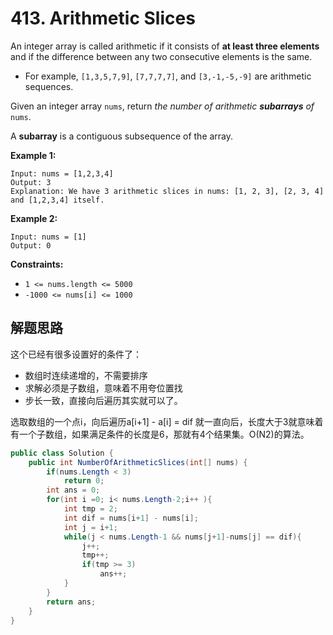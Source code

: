 # 413. Arithmetic Slices

An integer array is called arithmetic if it consists of **at least three elements** and if the difference between any two consecutive elements is the same.

- For example, `[1,3,5,7,9]`, `[7,7,7,7]`, and `[3,-1,-5,-9]` are arithmetic sequences.

Given an integer array `nums`, return *the number of arithmetic **subarrays** of* `nums`.

A **subarray** is a contiguous subsequence of the array.

 

**Example 1:**

```
Input: nums = [1,2,3,4]
Output: 3
Explanation: We have 3 arithmetic slices in nums: [1, 2, 3], [2, 3, 4] and [1,2,3,4] itself.
```

**Example 2:**

```
Input: nums = [1]
Output: 0
```

 

**Constraints:**

- `1 <= nums.length <= 5000`
- `-1000 <= nums[i] <= 1000`



## 解题思路

这个已经有很多设置好的条件了：

- 数组时连续递增的，不需要排序
- 求解必须是子数组，意味着不用夸位置找
- 步长一致，直接向后遍历其实就可以了。



选取数组的一个点i，向后遍历a[i+1] - a[i] = dif 就一直向后，长度大于3就意味着有一个子数组，如果满足条件的长度是6，那就有4个结果集。O(N2)的算法。

```c#
public class Solution {
    public int NumberOfArithmeticSlices(int[] nums) {
        if(nums.Length < 3)
            return 0;
        int ans = 0;
        for(int i =0; i< nums.Length-2;i++ ){
            int tmp = 2;
            int dif = nums[i+1] - nums[i];
            int j = i+1;
            while(j < nums.Length-1 && nums[j+1]-nums[j] == dif){
                j++;
                tmp++;
                if(tmp >= 3)
                    ans++;
            }
        }
        return ans;
    }
}
```

